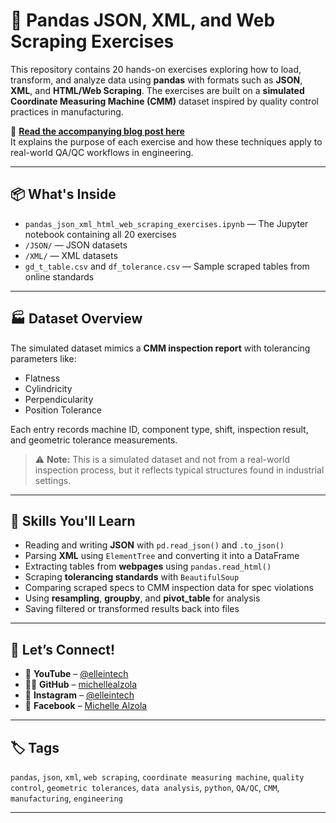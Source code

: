 # 🧪 Pandas JSON, XML, and Web Scraping Exercises

This repository contains 20 hands-on exercises exploring how to load, transform, and analyze data using **pandas** with formats such as **JSON**, **XML**, and **HTML/Web Scraping**. The exercises are built on a **simulated Coordinate Measuring Machine (CMM)** dataset inspired by quality control practices in manufacturing.

🔗 **[Read the accompanying blog post here](https://python.michellealzoladesign.com)**  
It explains the purpose of each exercise and how these techniques apply to real-world QA/QC workflows in engineering.

---

## 📦 What's Inside

- `pandas_json_xml_html_web_scraping_exercises.ipynb` — The Jupyter notebook containing all 20 exercises
- `/JSON/` — JSON datasets
- `/XML/` — XML datasets
- `gd_t_table.csv` and `df_tolerance.csv` — Sample scraped tables from online standards

---

## 🏭 Dataset Overview

The simulated dataset mimics a **CMM inspection report** with tolerancing parameters like:

- Flatness
- Cylindricity
- Perpendicularity
- Position Tolerance

Each entry records machine ID, component type, shift, inspection result, and geometric tolerance measurements.

> ⚠️ **Note:** This is a simulated dataset and not from a real-world inspection process, but it reflects typical structures found in industrial settings.

---

## 🧠 Skills You'll Learn

- Reading and writing **JSON** with `pd.read_json()` and `.to_json()`
- Parsing **XML** using `ElementTree` and converting it into a DataFrame
- Extracting tables from **webpages** using `pandas.read_html()`
- Scraping **tolerancing standards** with `BeautifulSoup`
- Comparing scraped specs to CMM inspection data for spec violations
- Using **resampling**, **groupby**, and **pivot_table** for analysis
- Saving filtered or transformed results back into files

---


## 🤝 Let’s Connect!

- 🎥 **YouTube** – [@elleintech](https://www.youtube.com/@elleintech)  
- 👩‍💻 **GitHub** – [michellealzola](https://github.com/michellealzola)  
- 📱 **Instagram** – [@elleintech](https://www.instagram.com/elleintech/)  
- 📘 **Facebook** – [Michelle Alzola](https://www.facebook.com/profile.php?id=61575734347776)  

---

## 🏷 Tags

`pandas`, `json`, `xml`, `web scraping`, `coordinate measuring machine`, `quality control`, `geometric tolerances`, `data analysis`, `python`, `QA/QC`, `CMM`, `manufacturing`, `engineering`

---

